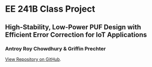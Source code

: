 # EE 241B Class Project
## High-Stability, Low-Power PUF Design with Efficient Error Correction for IoT Applications
### Antroy Roy Chowdhury & Griffin Prechter


[View Repository on GitHub](https://github.com/gprechter/EE241B-PUF).

